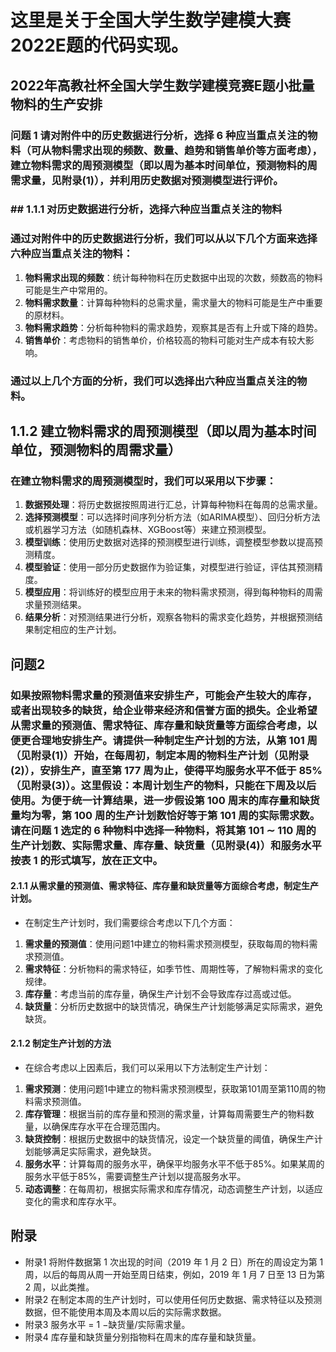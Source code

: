 # 这里是关于全国大学生数学建模大赛2022E题的代码实现。


## 2022年高教社杯全国大学生数学建模竞赛E题小批量物料的生产安排


### 问题 1 请对附件中的历史数据进行分析，选择 6 种应当重点关注的物料（可从物料需求出现的频数、数量、趋势和销售单价等方面考虑），建立物料需求的周预测模型（即以周为基本时间单位，预测物料的周需求量，见附录(1)），并利用历史数据对预测模型进行评价。

### ## 1.1.1 对历史数据进行分析，选择六种应当重点关注的物料
### 通过对附件中的历史数据进行分析，我们可以从以下几个方面来选择六种应当重点关注的物料：
1. **物料需求出现的频数**：统计每种物料在历史数据中出现的次数，频数高的物料可能是生产中常用的。
2. **物料需求数量**：计算每种物料的总需求量，需求量大的物料可能是生产中重要的原材料。
3. **物料需求趋势**：分析每种物料的需求趋势，观察其是否有上升或下降的趋势。
4. **销售单价**：考虑物料的销售单价，价格较高的物料可能对生产成本有较大影响。
### 通过以上几个方面的分析，我们可以选择出六种应当重点关注的物料。

## 1.1.2 建立物料需求的周预测模型（即以周为基本时间单位，预测物料的周需求量）

### 在建立物料需求的周预测模型时，我们可以采用以下步骤：
1. **数据预处理**：将历史数据按照周进行汇总，计算每种物料在每周的总需求量。
2. **选择预测模型**：可以选择时间序列分析方法（如ARIMA模型）、回归分析方法或机器学习方法（如随机森林、XGBoost等）来建立预测模型。
3. **模型训练**：使用历史数据对选择的预测模型进行训练，调整模型参数以提高预测精度。
4. **模型验证**：使用一部分历史数据作为验证集，对模型进行验证，评估其预测精度。
5. **模型应用**：将训练好的模型应用于未来的物料需求预测，得到每种物料的周需求量预测结果。
6. **结果分析**：对预测结果进行分析，观察各物料的需求变化趋势，并根据预测结果制定相应的生产计划。

## 问题2
### 如果按照物料需求量的预测值来安排生产，可能会产生较大的库存，或者出现较多的缺货，给企业带来经济和信誉方面的损失。企业希望从需求量的预测值、需求特征、库存量和缺货量等方面综合考虑，以便更合理地安排生产。请提供一种制定生产计划的方法，从第 101 周（见附录(1)）开始，在每周初，制定本周的物料生产计划（见附录(2)），安排生产，直至第 177 周为止，使得平均服务水平不低于 85%（见附录(3)）。这里假设：本周计划生产的物料，只能在下周及以后使用。为便于统一计算结果，进一步假设第 100 周末的库存量和缺货量均为零，第 100 周的生产计划数恰好等于第 101 周的实际需求数。请在问题 1 选定的 6 种物料中选择一种物料，将其第 101 ∼ 110 周的生产计划数、实际需求量、库存量、缺货量（见附录(4)）和服务水平按表 1 的形式填写，放在正文中。  

#### 2.1.1 从需求量的预测值、需求特征、库存量和缺货量等方面综合考虑，制定生产计划。

- 在制定生产计划时，我们需要综合考虑以下几个方面：
1. **需求量的预测值**：使用问题1中建立的物料需求预测模型，获取每周的物料需求预测值。
2. **需求特征**：分析物料的需求特征，如季节性、周期性等，了解物料需求的变化规律。
3. **库存量**：考虑当前的库存量，确保生产计划不会导致库存过高或过低。
4. **缺货量**：分析历史数据中的缺货情况，确保生产计划能够满足实际需求，避免缺货。
#### 2.1.2 制定生产计划的方法
- 在综合考虑以上因素后，我们可以采用以下方法制定生产计划：
1. **需求预测**：使用问题1中建立的物料需求预测模型，获取第101周至第110周的物料需求预测值。
2. **库存管理**：根据当前的库存量和预测的需求量，计算每周需要生产的物料数量，以确保库存水平在合理范围内。
3. **缺货控制**：根据历史数据中的缺货情况，设定一个缺货量的阈值，确保生产计划能够满足实际需求，避免缺货。
4. **服务水平**：计算每周的服务水平，确保平均服务水平不低于85%。如果某周的服务水平低于85%，需要调整生产计划以提高服务水平。
5. **动态调整**：在每周初，根据实际需求和库存情况，动态调整生产计划，以适应变化的需求和库存水平。

## 附录
- 附录1 将附件数据第 1 次出现的时间（2019 年 1 月 2 日）所在的周设定为第 1 周，以后的每周从周一开始至周日结束，例如，2019 年 1 月 7 日至 13 日为第 2 周，以此类推。
- 附录2 在制定本周的生产计划时，可以使用任何历史数据、需求特征以及预测数据，但不能使用本周及本周以后的实际需求数据。
- 附录3 服务水平 = 1 −缺货量/实际需求量。
- 附录4 库存量和缺货量分别指物料在周末的库存量和缺货量。

